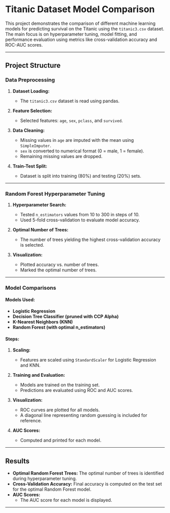# Titanic Dataset Model Comparison

This project demonstrates the comparison of different machine learning models for predicting survival on the Titanic using the `titanic3.csv` dataset. The main focus is on hyperparameter tuning, model fitting, and performance evaluation using metrics like cross-validation accuracy and ROC-AUC scores.

---

## **Project Structure**

### **Data Preprocessing**
1. **Dataset Loading:**
   - The `titanic3.csv` dataset is read using pandas.
   
2. **Feature Selection:**
   - Selected features: `age`, `sex`, `pclass`, and `survived`.

3. **Data Cleaning:**
   - Missing values in `age` are imputed with the mean using `SimpleImputer`.
   - `sex` is converted to numerical format (0 = male, 1 = female).
   - Remaining missing values are dropped.

4. **Train-Test Split:**
   - Dataset is split into training (80%) and testing (20%) sets.

---

### **Random Forest Hyperparameter Tuning**
1. **Hyperparameter Search:**
   - Tested `n_estimators` values from 10 to 300 in steps of 10.
   - Used 5-fold cross-validation to evaluate model accuracy.

2. **Optimal Number of Trees:**
   - The number of trees yielding the highest cross-validation accuracy is selected.

3. **Visualization:**
   - Plotted accuracy vs. number of trees.
   - Marked the optimal number of trees.

---

### **Model Comparisons**

#### **Models Used:**
- **Logistic Regression**
- **Decision Tree Classifier (pruned with CCP Alpha)**
- **K-Nearest Neighbors (KNN)**
- **Random Forest (with optimal n_estimators)**

#### **Steps:**
1. **Scaling:**
   - Features are scaled using `StandardScaler` for Logistic Regression and KNN.

2. **Training and Evaluation:**
   - Models are trained on the training set.
   - Predictions are evaluated using ROC and AUC scores.

3. **Visualization:**
   - ROC curves are plotted for all models.
   - A diagonal line representing random guessing is included for reference.

4. **AUC Scores:**
   - Computed and printed for each model.

---

## **Results**
- **Optimal Random Forest Trees:** The optimal number of trees is identified during hyperparameter tuning.
- **Cross-Validation Accuracy:** Final accuracy is computed on the test set for the optimal Random Forest model.
- **AUC Scores:**
  - The AUC score for each model is displayed.

---
